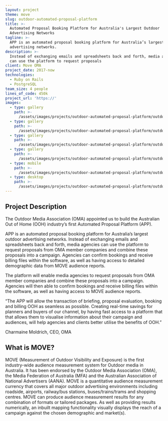```yaml
---
layout: project
theme: move
slug: outdoor-automated-proposal-platform
title: >-
  Automated Proposal Booking Platform for Australia's Largest Outdoor
  Advertising Networks
tagline: >-
  APP is an automated proposal booking platform for Australia’s largest outdoor
  advertising networks.
description: >-
  Instead of exchanging emails and spreadsheets back and forth, media agencies
  can use the platform to request proposals
client: Move OMA
project_date: 2017-now
technologies:
  - Ruby on Rails
  - PostgreSQL
team_size: 4 people
lines_of_code: 450k
project_url: 'https://'
images:
  - type: gallery
    path: >-
      /assets/images/projects/outdoor-automated-proposal-platform/outdoor-automated-proposal-platform-1.jpg
  - type: gallery
    path: >-
      /assets/images/projects/outdoor-automated-proposal-platform/outdoor-automated-proposal-platform-2.jpg
  - type: gallery
    path: >-
      /assets/images/projects/outdoor-automated-proposal-platform/outdoor-automated-proposal-platform-3.jpg
  - type: gallery
    path: >-
      /assets/images/projects/outdoor-automated-proposal-platform/outdoor-automated-proposal-platform-4.jpg
  - type: mobile
    path: >-
      /assets/images/projects/outdoor-automated-proposal-platform/outdoor-automated-proposal-platform-hero-mobile.jpg
  - type: desktop
    path: >-
      /assets/images/projects/outdoor-automated-proposal-platform/outdoor-automated-proposal-platform-hero-desktop.jpg
---
```


## Project Description

The Outdoor Media Association (OMA) appointed us to build the Australian Out of Home (OOH) industry’s first Automated Proposal Platform (APP).

APP is an automated proposal booking platform for Australia’s largest outdoor advertising networks. Instead of exchanging emails and spreadsheets back and forth, media agencies can use the platform to request proposals from OMA member companies and combine these proposals into a campaign. Agencies can confirm bookings and receive billing files within the software, as well as having access to detailed demographic data from MOVE audience reports.

The platform will enable media agencies to request proposals from OMA member companies and combine these proposals into a campaign. Agencies will then able to confirm bookings and receive billing files within the software, as well as having access to MOVE audience reports.

“The APP will allow the transaction of briefing, proposal evaluation, booking and billing OOH as seamless as possible. Creating real-time savings for planners and buyers of our channel, by having fast access to a platform that that allows them to visualise information about their campaign and audiences, will help agencies and clients better utilise the benefits of OOH.”

Charmaine Moldrich, CEO, OMA

## What is MOVE?

MOVE (Measurement of Outdoor Visibility and Exposure) is the first industry-wide audience measurement system for Outdoor media in Australia. It has been endorsed by the Outdoor Media Association (OMA), the Media Federation of Australia (MFA) and the Australian Association of National Advertisers (AANA). MOVE is a quantitative audience measurement currency that covers all major outdoor advertising environments including roadside, airports, railway/bus stations, buses/trains/trams and shopping centres. MOVE can produce audience measurement results for any combination of formats or tailored packages. As well as providing results numerically, an inbuilt mapping functionality visually displays the reach of a campaign against the chosen demographic and market(s).

